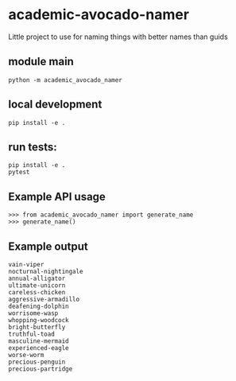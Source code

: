 # academic-avocado-namer

Little project to use for naming things with better names than guids

## module main

```
python -m academic_avocado_namer
```

## local development

```
pip install -e .
```

## run tests:

```
pip install -e .
pytest
```

## Example API usage

```
>>> from academic_avocado_namer import generate_name
>>> generate_name()
```


## Example output

```
vain-viper
nocturnal-nightingale
annual-alligator
ultimate-unicorn
careless-chicken
aggressive-armadillo
deafening-dolphin
worrisome-wasp
whopping-woodcock
bright-butterfly
truthful-toad
masculine-mermaid
experienced-eagle
worse-worm
precious-penguin
precious-partridge
```
